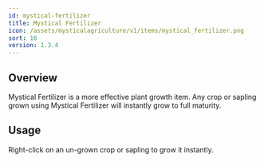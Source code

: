 ```yaml
---
id: mystical-fertilizer
title: Mystical Fertilizer
icon: /assets/mysticalagriculture/v1/items/mystical_fertilizer.png
sort: 16
version: 1.3.4
---
```


## Overview

Mystical Fertilizer is a more effective plant growth item. Any crop or sapling grown using Mystical Fertilizer will instantly grow to full maturity.

## Usage

Right-click on an un-grown crop or sapling to grow it instantly.
